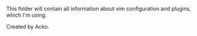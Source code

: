 This folder will contain all information about vim configuration and plugins, which I'm using.

Created by Acko.
